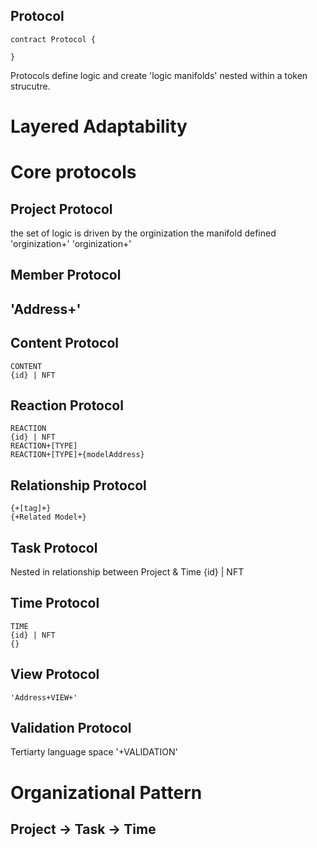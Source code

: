 ## Protocol

```
contract Protocol {
 
}
```

Protocols define logic and create 'logic manifolds' nested within a token strucutre. 

# Layered Adaptability

# Core protocols

## Project Protocol
the set of logic is driven by the orginization
the manifold defined 'orginization+' 
	'orginization+'

## Member Protocol
## 'Address+'

## Content Protocol
	CONTENT
	{id} | NFT

## Reaction Protocol
	REACTION
	{id} | NFT
	REACTION+[TYPE]
	REACTION+[TYPE]+{modelAddress}

## Relationship Protocol
	{+[tag]+}
	{+Related Model+}

## Task Protocol
Nested in relationship between Project & Time
	{id} | NFT


## Time Protocol
	TIME
	{id} | NFT
	{}

## View Protocol
	'Address+VIEW+'

## Validation Protocol
Tertiarty language space
	'+VALIDATION'

# Organizational Pattern
## Project -> Task -> Time

